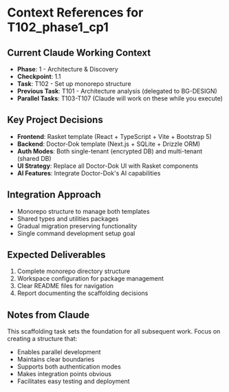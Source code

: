 # Context References for T102_phase1_cp1

## Current Claude Working Context
- **Phase**: 1 - Architecture & Discovery
- **Checkpoint**: 1.1
- **Task**: T102 - Set up monorepo structure
- **Previous Task**: T101 - Architecture analysis (delegated to BG-DESIGN)
- **Parallel Tasks**: T103-T107 (Claude will work on these while you execute)

## Key Project Decisions
- **Frontend**: Rasket template (React + TypeScript + Vite + Bootstrap 5)
- **Backend**: Doctor-Dok template (Next.js + SQLite + Drizzle ORM)
- **Auth Modes**: Both single-tenant (encrypted DB) and multi-tenant (shared DB)
- **UI Strategy**: Replace all Doctor-Dok UI with Rasket components
- **AI Features**: Integrate Doctor-Dok's AI capabilities

## Integration Approach
- Monorepo structure to manage both templates
- Shared types and utilities packages
- Gradual migration preserving functionality
- Single command development setup goal

## Expected Deliverables
1. Complete monorepo directory structure
2. Workspace configuration for package management
3. Clear README files for navigation
4. Report documenting the scaffolding decisions

## Notes from Claude
This scaffolding task sets the foundation for all subsequent work. Focus on creating a structure that:
- Enables parallel development
- Maintains clear boundaries
- Supports both authentication modes
- Makes integration points obvious
- Facilitates easy testing and deployment